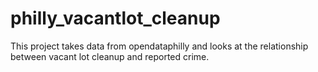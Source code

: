 # philly_vacantlot_cleanup

This project takes data from opendataphilly and looks at the relationship between vacant lot cleanup and reported crime. 
